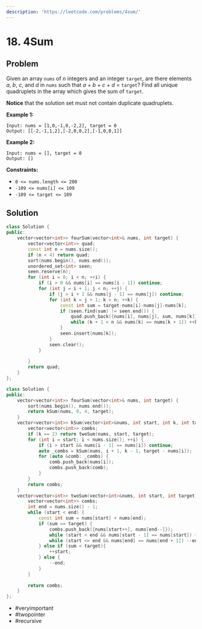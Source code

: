 ```yaml
---
description: 'https://leetcode.com/problems/4sum/'
---
```


# 18. 4Sum

## Problem

Given an array `nums` of _n_ integers and an integer `target`, are there elements _a_, _b_, _c_, and _d_ in `nums` such that _a_ + _b_ + _c_ + _d_ = `target`? Find all unique quadruplets in the array which gives the sum of `target`.

**Notice** that the solution set must not contain duplicate quadruplets.

**Example 1:**

```text
Input: nums = [1,0,-1,0,-2,2], target = 0
Output: [[-2,-1,1,2],[-2,0,0,2],[-1,0,0,1]]
```

**Example 2:**

```text
Input: nums = [], target = 0
Output: []
```

**Constraints:**

* `0 <= nums.length <= 200`
* `-109 <= nums[i] <= 109`
* `-109 <= target <= 109`

## Solution

```cpp
class Solution {
public:
    vector<vector<int>> fourSum(vector<int>& nums, int target) {
        vector<vector<int>> quad;
        const int n = nums.size();
        if (n < 4) return quad;
        sort(nums.begin(), nums.end());
        unordered_set<int> seen;
        seen.reserve(n);        
        for (int i = 0; i < n; ++i) {
            if (i > 0 && nums[i] == nums[i - 1]) continue;
            for (int j = i + 1; j < n; ++j) {
                if (j > i + 1 && nums[j - 1] == nums[j]) continue;
                for (int k = j + 1; k < n; ++k) {   
                    const int sum = target-nums[i]-nums[j]-nums[k];
                    if (seen.find(sum) != seen.end()) {
                        quad.push_back({nums[i], nums[j], sum, nums[k]});
                        while (k + 1 < n && nums[k] == nums[k + 1]) ++k;
                    }
                    seen.insert(nums[k]);
                }
                seen.clear();
            }
            
        }
        return quad;
    }
};
```

```cpp
class Solution {
public:
    vector<vector<int>> fourSum(vector<int>& nums, int target) {
        sort(nums.begin(), nums.end());
        return kSum(nums, 0, 4, target);
    }
    vector<vector<int>> kSum(vector<int>&nums, int start, int k, int target) {
        vector<vector<int>> combs;
        if (k == 2) return twoSum(nums, start, target); 
        for (int i = start; i < nums.size(); ++i) {
            if (i > start && nums[i - 1] == nums[i]) continue;
            auto _combs = kSum(nums, i + 1, k - 1, target - nums[i]);
            for (auto &comb: _combs) {
                comb.push_back(nums[i]);
                combs.push_back(comb);
            }
        }
        return combs;
    }
    vector<vector<int>> twoSum(vector<int>&nums, int start, int target) {
        vector<vector<int>> combs;
        int end = nums.size() - 1;
        while (start < end) {
            const int sum = nums[start] + nums[end];
            if (sum == target) {
                combs.push_back({nums[start++], nums[end--]});
                while (start < end && nums[start - 1] == nums[start]) ++start;
                while (start <= end && nums[end] == nums[end + 1]) --end;
            } else if (sum < target){
                ++start;
            } else {
                --end;
            }
        }
        
        return combs;
    }
};
```

* \#veryimportant
* \#twopointer
* \#recursive

